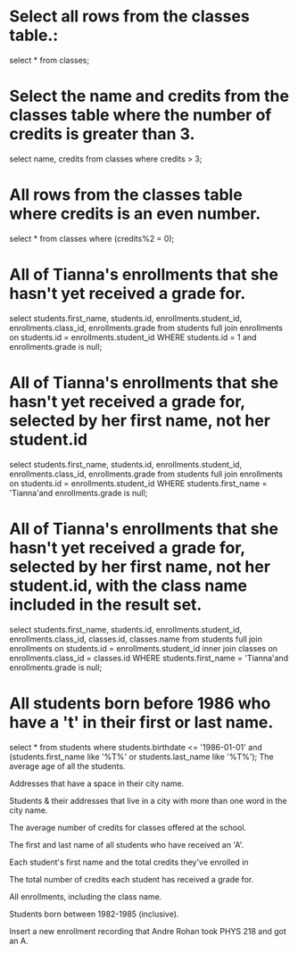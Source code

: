 # Select all rows from the classes table.:
select * from classes;
# Select the name and credits from the classes table where the number of credits is greater than 3.
select name, credits from classes where credits > 3;
# All rows from the classes table where credits is an even number.
select * from classes where (credits%2 = 0);
# All of Tianna's enrollments that she hasn't yet received a grade for.
select students.first_name, students.id, enrollments.student_id, enrollments.class_id, enrollments.grade from students full join enrollments on students.id = enrollments.student_id WHERE students.id = 1 and enrollments.grade is null;
# All of Tianna's enrollments that she hasn't yet received a grade for, selected by her first name, not her student.id
select students.first_name, students.id, enrollments.student_id, enrollments.class_id, enrollments.grade from students full join enrollments on students.id = enrollments.student_id WHERE students.first_name = 'Tianna'and enrollments.grade is null;
# All of Tianna's enrollments that she hasn't yet received a grade for, selected by her first name, not her student.id, with the class name included in the result set.
select students.first_name, students.id, enrollments.student_id, enrollments.class_id,  classes.id, classes.name from students full join enrollments on students.id = enrollments.student_id inner join classes on enrollments.class_id = classes.id WHERE students.first_name = 'Tianna'and enrollments.grade is null;
# All students born before 1986 who have a 't' in their first or last name.
select * from students where students.birthdate <= '1986-01-01' and (students.first_name like '%T%' or students.last_name like '%T%');
The average age of all the students.

Addresses that have a space in their city name.

Students & their addresses that live in a city with more than one word in the city name.

The average number of credits for classes offered at the school.

The first and last name of all students who have received an 'A'.

Each student's first name and the total credits they've enrolled in

The total number of credits each student has received a grade for.

All enrollments, including the class name.

Students born between 1982-1985 (inclusive).

Insert a new enrollment recording that Andre Rohan took PHYS 218 and got an A.

